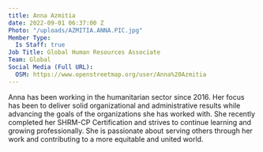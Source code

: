 ```yaml
---
title: Anna Azmitia
date: 2022-09-01 06:37:00 Z
Photo: "/uploads/AZMITIA.ANNA.PIC.jpg"
Member Type:
  Is Staff: true
Job Title: Global Human Resources Associate
Team: Global
Social Media (Full URL):
  OSM: https://www.openstreetmap.org/user/Anna%20Azmitia
---
```


Anna has been working in the humanitarian sector since 2016.  Her focus has been to deliver solid organizational and administrative results while advancing the goals of the organizations she has worked with. 
She recently completed her SHRM-CP Certification and strives to continue learning and growing professionally.  She is passionate about serving others through her work and contributing to a more equitable and united world.